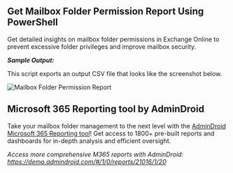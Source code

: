 ## Get Mailbox Folder Permission Report Using PowerShell

Get detailed insights on mailbox folder permissions in Exchange Online to prevent excessive folder privileges and improve mailbox security.

***Sample Output:***

This script exports an output CSV file that looks like the screenshot below.

![Mailbox Folder Permission Report](https://o365reports.com/wp-content/uploads/2024/06/MailboxFolderPermissionReport-Output.png?v=1717565256)

## Microsoft 365 Reporting tool by AdminDroid

Take your mailbox folder management to the next level with the [AdminDroid Microsoft 365 Reporting tool](https://admindroid.com/?src=GitHub)! Get access to 1800+ pre-built reports and dashboards for in-depth analysis and efficient oversight.

*Access more comprehensive M365 reports with AdminDroid: <https://demo.admindroid.com/#/1/0/reports/21016/1/20>*



